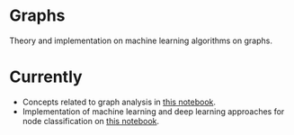 # Graphs

Theory and implementation on machine learning algorithms on graphs.

# Currently

- Concepts related to graph analysis in [this notebook](/01-graph_concepts.ipynb).
- Implementation of machine learning and deep learning approaches for node classification on [this notebook](01-node_classification.ipynb).
